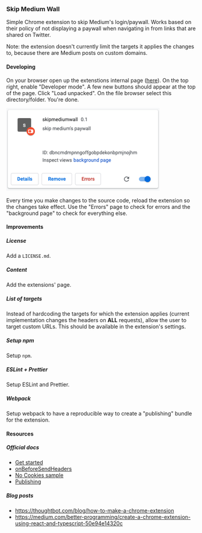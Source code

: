 ### Skip Medium Wall

Simple Chrome extension to skip Medium's login/paywall. Works based on their policy of not displaying a paywall when navigating in from links that are shared on Twitter.

Note: the extension doesn't currently limit the targets it applies the changes to, because there are Medium posts on custom domains.

#### Developing

On your browser open up the extenstions internal page ([here](chrome://extensions/)). On the top right, enable "Developer mode". A few new buttons should appear at the top of the page. Click "Load unpacked". On the file browser select this directory/folder. You're done.

![](readme/ext.png)

Every time you make changes to the source code, reload the extension so the changes take effect. Use the "Errors" page to check for errors and the "background page" to check for everything else.

#### Improvements

##### License

Add a `LICENSE.md`.

##### Content

Add the extensions' page.

##### List of targets

Instead of hardcoding the targets for which the extension applies (current
implementation changes the headers on **ALL** requests), allow the
user to target custom URLs. This should be available in the extension's
settings.

##### Setup npm

Setup `npm`.

##### ESLint + Prettier

Setup ESLint and Prettier.

##### Webpack

Setup webpack to have a reproducible way to create a "publishing" bundle for the extension.

#### Resources

##### Official docs

- [Get started](https://developer.chrome.com/extensions/getstarted)
- [onBeforeSendHeaders](https://developer.chrome.com/extensions/webRequest#event-onBeforeSendHeaders)
- [No Cookies sample](https://developer.chrome.com/extensions/examples/extensions/no_cookies.zip)
- [Publishing](https://support.google.com/chrome/a/answer/2714278?hl=en)

##### Blog posts

- https://thoughtbot.com/blog/how-to-make-a-chrome-extension
- https://medium.com/better-programming/create-a-chrome-extension-using-react-and-typescript-50e94e14320c
